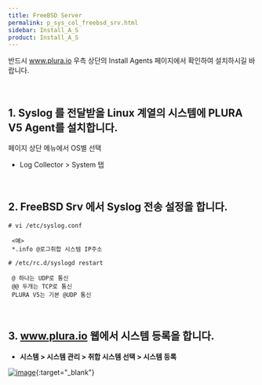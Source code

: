 ```yaml
---
title: FreeBSD Server
permalink: p_sys_col_freebsd_srv.html
sidebar: Install_A_S
product: Install_A_S
---
```


반드시 www.plura.io 우측 상단의 Install Agents 페이지에서 확인하여 설치하시길 바랍니다.

<br />

## 1. Syslog 를 전달받을 Linux 계열의 시스템에 PLURA V5 Agent를 설치합니다.

페이지 상단 메뉴에서 OS별 선택

  - Log Collector > System 탭

<br /> 

## 2. FreeBSD Srv 에서 Syslog 전송 설정을 합니다.

`# vi /etc/syslog.conf`

     <예>
     *.info @로그취합 시스템 IP주소

`# /etc/rc.d/syslogd restart`

     @ 하나는 UDP로 통신
     @@ 두개는 TCP로 통신
     PLURA V5는 기본 @UDP 통신

<br />

## 3. www.plura.io 웹에서 시스템 등록을 합니다.
- **시스템 > 시스템 관리 > 취합 시스템 선택 > 시스템 등록**

 [![image](/docs/images/Ins_G/FreeBSD/freebsd.png)](/docs/images/Ins_G/FreeBSD/freebsd.png){:target="_blank"}